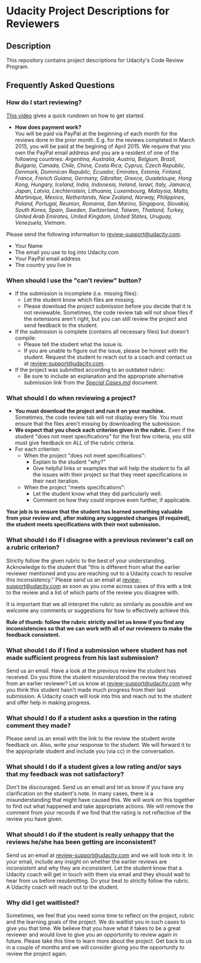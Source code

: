 # Udacity Project Descriptions for Reviewers

## Description
This repository contains project descriptions for Udacity's Code Review Program.

## Frequently Asked Questions

### How do I start reviewing?
[This video](https://www.youtube.com/watch?v=9o3_ovnxIYI) gives a quick rundown on how to get started.

* **How does payment work?** <br />
  You will be paid via PayPal at the beginning of each month for the reviews done in the prior month.
E.g. for the reviews completed in March 2015, you will be paid at the begining of April 2015. We require that you own the PayPal email address and you are a resident of one of the following countries: *Argentina, Australia, Austria, Belgium, Brazil, Bulgaria, Canada, Chile, China, Costa Rica, Cyprus, Czech Republic, Denmark, Dominican Republic, Ecuador, Emirates, Estonia, Finland, France, French Guiana, Germany, Gibraltar, Greece, Guadeloupe, Hong Kong, Hungary, Iceland, India, Indonesia, Ireland, Israel, Italy, Jamaica, Japan, Latvia, Liechtenstein, Lithuania, Luxembourg, Malaysia, Malta, Martinique, Mexico, Netherlands, New Zealand, Norway, Philippines, Poland, Portugal, Reunion, Romania, San Marino, Singapore, Slovakia, South Korea, Spain, Sweden, Switzerland, Taiwan, Thailand, Turkey, United Arab Emirates, United Kingdom, United States, Uruguay, Venezuela, Vietnam*.

Please send the following information to review-support@udacity.com.
* Your Name
* The email you use to log into Udacity.com
* Your PayPal email address
* The country you live in

### When should I use the "can't review" button?
* If the submission is incomplete (i.e. missing files):
  * Let the student know which files are missing.
  * Please download the project submission before you decide that it is not reviewable. Sometimes, the code review tab will not show files if the extensions aren't right, but you can still review the project and send feedback to the student.
* If the submission is complete (contains all necessary files) but doesn't compile:
  * Please tell the student what the issue is.
  * If you are unable to figure out the issue, please be honest with the student. Request the student to reach out to a coach and contact us at review-support@udacity.com.
* If the project was submitted according to an outdated rubric:
  * Be sure to include an explanation and the appropriate alternative submission link from the [_Special Cases.md_](https://github.com/udacity/Project-Descriptions-for-Review/blob/master/Special%20Cases.md) document.

### What should I do when reviewing a project?
* **You must download the project and run it on your machine.** Sometimes, the code review tab will not display every file. You must ensure that the files aren't missing by downloading the submission.
* **We expect that you check each criterion given in the rubric.** Even if the student "does not meet specifications" for the first few criteria, you still must give feedback on ALL of the rubric criteria.
* For each criterion:
  * When the project "does not meet specifications":
    * Explain to the student "why?"
    * Give helpful links or examples that will help the student to fix all the issues with their project so that they meet specifications in their next iteration.
  * When the project "meets specifications":
    * Let the student know what they did particularly well.
    * Comment on how they could improve even further, if applicable.

**Your job is to ensure that the student has learned something valuable from your review and, after making any suggested changes (if required), the student meets specifications with their next submission.**

### What should I do if I disagree with a previous reviewer's call on a rubric criterion?
Strictly follow the given rubric to the best of your understanding. Acknowledge to the student that "this is different from what the earlier reviewer mentioned and you are reaching out to a Udacity coach to resolve this inconsistency." Please send us an email at review-support@udacity.com as soon as you come across cases of this with a link to the review and a list of which parts of the review you disagree with.

It is important that we all interpret the rubric as similarly as possible and we welcome any comments or suggestions for how to effectively achieve this.

**Rule of thumb: follow the rubric strictly and let us know if you find any inconsistencies so that we can work with all of our reviewers to make the feedback consistent.**

### What should I do if I find a submission where student has not made sufficient progress from his last submission?
Send us an email. Have a look at the previous review the student has received. Do you think the student misunderstood the review they received from an earlier reviewer? Let us know at review-support@udacity.com why you think this student hasn't made much progress from their last submission. A Udacity coach will look into this and reach out to the student and offer help in making progress.

### What should I do if a student asks a question in the rating comment they made?
Please send us an email with the link to the review the student wrote feedback on. Also, write your response to the student. We will forward it to the appropriate student and include you (via cc) in the conversation.

### What should I do if a student gives a low rating and/or says that my feedback was not satisfactory?
Don't be discouraged. Send us an email and let us know if you have any clarification on the student's note. In many cases, there is a misunderstanding that might have caused this. We will work on this together to find out what happened and take appropriate actions. We will remove the comment from your records if we find that the rating is not reflective of the review you have given.

### What should I do if the student is really unhappy that the reviews he/she has been getting are inconsistent?
Send us an email at review-support@udacity.com and we will look into it. In your email, include any insight on whether the earlier reviews are inconsistent and why they are inconsistent. Let the student know that a Udacity coach will get in touch with them via email and they should wait to hear from us before resubmitting. Do your best to strictly follow the rubric. A Udacity coach will reach out to the student.

### Why did I get waitlisted?
Sometimes, we feel that you need some time to reflect on the project, rubric and the learning goals of the project. We do waitlist you in such cases to give you that time. We believe that you have what it takes to be a great reviewer and would love to give you an opportunity to review again in future. Please take this time to learn more about the project. Get back to us in a couple of months and we will consider giving you the opportunity to review the project again.
